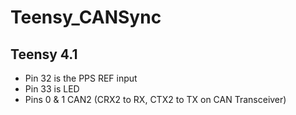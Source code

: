 # Teensy_CANSync

## Teensy 4.1
* Pin 32 is the PPS REF input
* Pin 33 is LED
* Pins 0 & 1 CAN2 (CRX2 to RX, CTX2 to TX on CAN Transceiver)
